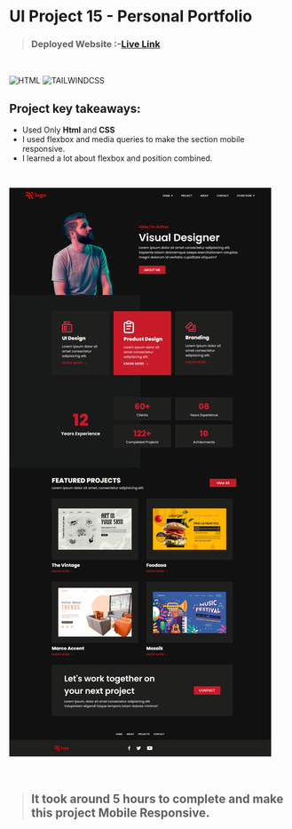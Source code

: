 # UI Project 15 - Personal Portfolio

> ### **Deployed Website** :-[Live Link](https://ui-project-15.netlify.app/)
<br>

![HTML](https://img.shields.io/badge/Html-5-E34F26?style=for-the-badge&logo=HTML5)
![TAILWINDCSS](https://img.shields.io/badge/Css-3-06B6D4?style=for-the-badge&logo=css3)

## Project key takeaways:

  - Used Only **Html** and **CSS**
  - I used flexbox and media queries to make the section mobile responsive.
  - I learned a lot about flexbox and position combined.

  <br>

![Project-Image](image-15.png)

<br>

> ## It took around 5 hours to complete and make this project **Mobile** Responsive.
